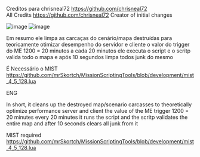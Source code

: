 Creditos para chrisneal72 https://github.com/chrisneal72       
All Credits https://github.com/chrisneal72 Creator of initial changes

![image](https://github.com/user-attachments/assets/e9a227ec-efc2-4909-a021-1acd5de74232)
![image](https://github.com/user-attachments/assets/adb4550d-b17e-4eef-a285-937d49161b3c)
  
Em resumo ele limpa as carcaças do cenário/mapa destruídas para teoricamente otimizar desempenho do servidor e cliente
o valor do trigger do ME 1200 = 20 minutos a cada 20 minutos ele executa o script e o scritp valida todo o mapa e após 10 segundos limpa todos junk do mesmo

É Necessário o MIST
https://github.com/mrSkortch/MissionScriptingTools/blob/development/mist_4_5_128.lua

ENG

In short, it cleans up the destroyed map/scenario carcasses to theoretically optimize performance server and client
the value of the ME trigger 1200 = 20 minutes every 20 minutes it runs the script and the scritp validates the entire map and after 10 seconds clears all junk from it

MIST required
https://github.com/mrSkortch/MissionScriptingTools/blob/development/mist_4_5_128.lua
